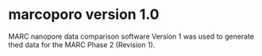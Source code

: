# marcoporo version 1.0
MARC nanopore data comparison software
Version 1 was used to generate thed data for the MARC Phase 2 (Revision 1).

